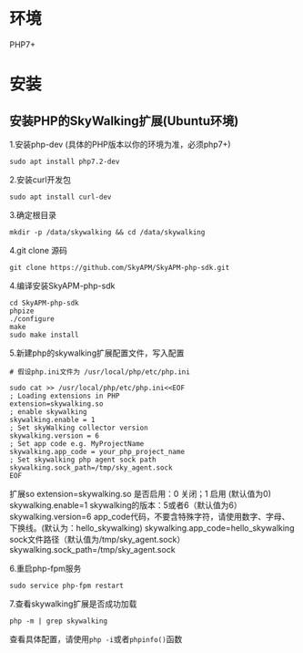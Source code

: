 # 环境

PHP7+


# 安装

## 安装PHP的SkyWalking扩展(Ubuntu环境)


1.安装php-dev (具体的PHP版本以你的环境为准，必须php7+)

```shell
sudo apt install php7.2-dev
```


2.安装curl开发包

```shell
sudo apt install curl-dev 
```

3.确定根目录

```shell
mkdir -p /data/skywalking && cd /data/skywalking
```

4.git clone 源码

```shell
git clone https://github.com/SkyAPM/SkyAPM-php-sdk.git
```


4.编译安装SkyAPM-php-sdk

```shell
cd SkyAPM-php-sdk
phpize
./configure
make
sudo make install
```


5.新建php的skywalking扩展配置文件，写入配置

```shell
# 假设php.ini文件为 /usr/local/php/etc/php.ini

sudo cat >> /usr/local/php/etc/php.ini<<EOF
; Loading extensions in PHP
extension=skywalking.so
; enable skywalking
skywalking.enable = 1
; Set skyWalking collector version
skywalking.version = 6
; Set app code e.g. MyProjectName
skywalking.app_code = your_php_project_name
; Set skywalking php agent sock path
skywalking.sock_path=/tmp/sky_agent.sock
EOF
```
扩展so
extension=skywalking.so
是否启用：0 关闭；1 启用 (默认值为0)
skywalking.enable=1
skywalking的版本：5或者6（默认值为6）
skywalking.version=6
app_code代码，不要含特殊字符，请使用数字、字母、下换线。(默认为：hello_skywalking)
skywalking.app_code=hello_skywalking
sock文件路径（默认值为/tmp/sky_agent.sock）
skywalking.sock_path=/tmp/sky_agent.sock


6.重启php-fpm服务

```shell
sudo service php-fpm restart
```


7.查看skywalking扩展是否成功加载

```shell
php -m | grep skywalking
```

查看具体配置，请使用`php -i`或者`phpinfo()`函数


